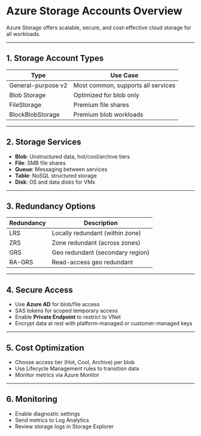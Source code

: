 
# Azure Storage Accounts Overview

Azure Storage offers scalable, secure, and cost-effective cloud storage for all workloads.

---

## 1. Storage Account Types

| Type                  | Use Case                     |
|-----------------------|------------------------------|
| General-purpose v2    | Most common, supports all services |
| Blob Storage          | Optimized for blob only      |
| FileStorage           | Premium file shares          |
| BlockBlobStorage      | Premium blob workloads       |

---

## 2. Storage Services

- **Blob**: Unstructured data, hot/cool/archive tiers
- **File**: SMB file shares
- **Queue**: Messaging between services
- **Table**: NoSQL structured storage
- **Disk**: OS and data disks for VMs

---

## 3. Redundancy Options

| Redundancy | Description                      |
|------------|----------------------------------|
| LRS         | Locally redundant (within zone) |
| ZRS         | Zone redundant (across zones)   |
| GRS         | Geo redundant (secondary region)|
| RA-GRS      | Read-access geo redundant       |

---

## 4. Secure Access

- Use **Azure AD** for blob/file access
- SAS tokens for scoped temporary access
- Enable **Private Endpoint** to restrict to VNet
- Encrypt data at rest with platform-managed or customer-managed keys

---

## 5. Cost Optimization

- Choose access tier (Hot, Cool, Archive) per blob
- Use Lifecycle Management rules to transition data
- Monitor metrics via Azure Monitor

---

## 6. Monitoring

- Enable diagnostic settings
- Send metrics to Log Analytics
- Review storage logs in Storage Explorer
